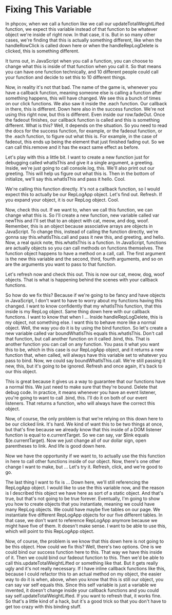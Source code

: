 # Fixing This Variable

In phpcov, when we call a function like we call our updateTotalWeightLifted function, we expect this variable instead of that function to be whatever object we're inside of right now. In that case, it is. But in so many other cases, we're finding that this is actually something different, like when the handleRowClick is called down here or when the handleRepLogDelete is clicked, this is something different.

It turns out, in JavaScript when you call a function, you can choose to change what this is inside of that function when you call it. So that means you can have one function technically, and 10 different people could call your function and decide to set this to 10 different things.

Now, in reality it's not that bad. The name of the game is, whenever you have a callback function, meaning someone else is calling a function after something happens, this will have changed. We see this a bunch of times on our click functions. We also saw it inside the .each function. Our callback in there, this is different. Down here also in the success function. We're not using this right now, but this is different. Even inside our row.fadeOut. Once the fadeout finishes, our callback function is called and this is something different. What is this? Well, it depends on the situation. So you need to read the docs for the success function, for example, or the fadeout function, or the .each function, to figure out what this is. For example, in the case of fadeout, this ends up being the element that just finished fading out. So we can call this.remove and it has the exact same effect as before.

Let's play with this a little bit. I want to create a new function just for debugging called whatIsThis and give it a single argument, a greeting. Inside, we're just going to call console.log, this. We'll also print out our greeting. This will help us figure out what this is. Then in the bottom of initialize, we'll say this.whatIsThis and pass it hello. Cool.

We're calling this function directly. It's not a callback function, so I would expect this to actually be our RepLogApp object. Let's find out. Refresh. If you expand your object, it is our RepLog object. Cool.

Now, check this out. If we want to, when we call this function, we can change what this is. So I'll create a new function, new variable called var newThis and I'll set that to an object with cat, meow, and dog, woof. Remember, this is an object because associative arrays are objects in JavaScript. To change this, instead of calling the function directly, we're gonna say this.whatIsThis.call and pass it new this, and greeting, and hello. Now, a real quick note, this.whatIsThis is a function. In JavaScript, functions are actually objects so you can call methods on functions themselves. The function object happens to have a method on a call, call. The first argument is the new this variable and the second, third, fourth arguments, and so on are the arguments you want to pass to that function.

Let's refresh now and check this out. This is now our cat, meow, dog, woof objects. That is what is happening behind the scenes with your callback functions.

So how do we fix this? Because if we're going to be fancy and have objects in JavaScript, I don't want to have to worry about my functions having this changed. I want to know confidently that my whatIsThis function, that this inside is my RepLog object. Same thing down here with our callback functions. I want to know that when I ... Inside handleRepLogDelete, this is my object, not something else. I want this to behave more like a normal object. Well, the way you do it is by using the bind function. So let's create a new variable called var boundWhatIsThis equals this.whatIsThis. Don't call that function, but call another function on it called .bind, this. That is another function you can call on any function. You pass it what you want this to be, which in this case is our RepLogApp object, and it returns a new function that, when called, will always have this variable set to whatever you pass to bind. Now, we could say boundWhatIsThis.call. We're still passing it new, this, but it's going to be ignored. Refresh and once again, it's back to our this object.

This is great because it gives us a way to guarantee that our functions have a normal this. We just need to make sure that they're bound. Delete that debug code. In practice, it means whenever you have an event listener, you're going to want to call .bind, this. I'll do it on both of our event listeners. That returns a function, who will always have the correct this object.

Now, of course, the only problem is that we're relying on this down here to be our clicked link. It's hard. We kind of want this to be two things at once, but that's fine because we already know that this inside of a DOM listener function is equal to e.currentTarget. So we can say, var $link equals $(e.currentTarget). Now we just change all of our dollar sign, open parentheses to link. And life is good down here.

Now we have the opportunity if we want to, to actually use the this function in here to call other functions inside of our object. Now, there's one other change I want to make, but ... Let's try it. Refresh, click, and we're good to go.

The last thing I want to fix is ... Down here, we'll still referencing the RepLogApp object. I would like to use the this variable now, and the reason is I described this object we have here as sort of a static object. And that's true, but that's not going to be true forever. Eventually, I'm going to show you how to create objects that you instantiate, meaning we could have many RepLog objects. We could have maybe five tables on our page. We instantiate five different RepLogApp objects for our five different tables. In that case, we don't want to reference RepLogApp anymore because we might have five of them. It doesn't make sense. I want to be able to use this, which will point to this RepLogApp object.

Now, of course, the problem is we know that this down here is not going to be this object. How could we fix this? Well, there's two options. One is we could bind our success function here to this. That way we have this inside of it. Then we could bind our fadeout function to this. Then we'd be able to call this.updateTotalWeightLifted or something like that. But it gets really ugly and it's not really necessary. If I have inline callback functions like this, because I could refactor this to an actual method on my object, the easier way to do it is when, above, when you know that this is still our object, you can say var self equals this. Since this self variable is just a variable we invented, it doesn't change inside your callback functions and you could say self.updateTotalWeightLifted. If you want to refresh that, it works fine. So that's a little kind of a hack, but it's a good trick so that you don't have to get too crazy with this binding stuff.
